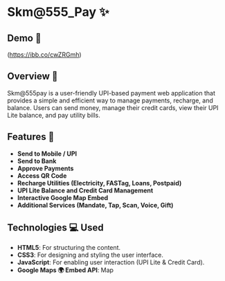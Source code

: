 # Skm@555_Pay ✨
## Demo 🔎
 (https://ibb.co/cwZRGmh)

## Overview 📝
Skm@555pay is a user-friendly UPI-based payment web application that provides a simple and efficient way to manage payments, recharge, and balance. Users can send money, manage their credit cards, view their UPI Lite balance, and pay utility bills.

## Features 🚦
- **Send to Mobile / UPI**
- **Send to Bank**
- **Approve Payments**
- **Access QR Code**
- **Recharge Utilities (Electricity, FASTag, Loans, Postpaid)**
- **UPI Lite Balance and Credit Card Management**
- **Interactive Google Map Embed**
- **Additional Services (Mandate, Tap, Scan, Voice, Gift)**

## Technologies 💻 Used
- **HTML5**: For structuring the content.
- **CSS3**: For designing and styling the user interface.
- **JavaScript**: For enabling user interaction (UPI Lite & Credit Card).
- **Google Maps 🌍 Embed API**: Map 

